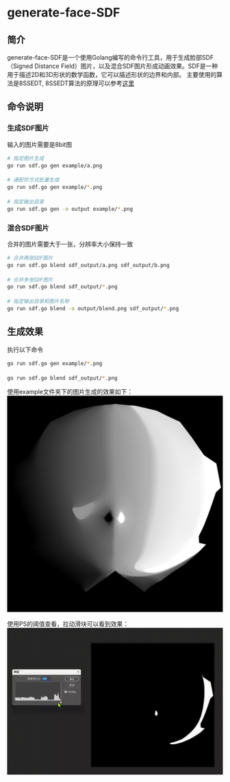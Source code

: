 # generate-face-SDF
## 简介
generate-face-SDF是一个使用Golang编写的命令行工具，用于生成脸部SDF（Signed Distance Field）图片，以及混合SDF图片形成动画效果。SDF是一种用于描述2D和3D形状的数学函数，它可以描述形状的边界和内部。
主要使用的算法是8SSEDT, 8SSEDT算法的原理可以参考[这里](http://www.codersnotes.com/notes/signed-distance-fields/)

## 命令说明
### 生成SDF图片
输入的图片需要是8bit图

```bash
# 指定图片生成
go run sdf.go gen example/a.png

# 通配符方式批量生成
go run sdf.go gen example/*.png

# 指定输出目录
go run sdf.go gen -o output example/*.png
```

### 混合SDF图片
合并的图片需要大于一张，分辨率大小保持一致

```bash
# 合并两张SDF图片
go run sdf.go blend sdf_output/a.png sdf_output/b.png

# 合并多张SDF图片
go run sdf.go blend sdf_output/*.png

# 指定输出目录和图片名称
go run sdf.go blend -o output/blend.png sdf_output/*.png
```

## 生成效果
执行以下命令
```bash
go run sdf.go gen example/*.png

go run sdf.go blend sdf_output/*.png
```
使用example文件夹下的图片生成的效果如下：
![](./blended.png)

使用PS的阈值查看，拉动滑块可以看到效果：
![](./blended.gif)
